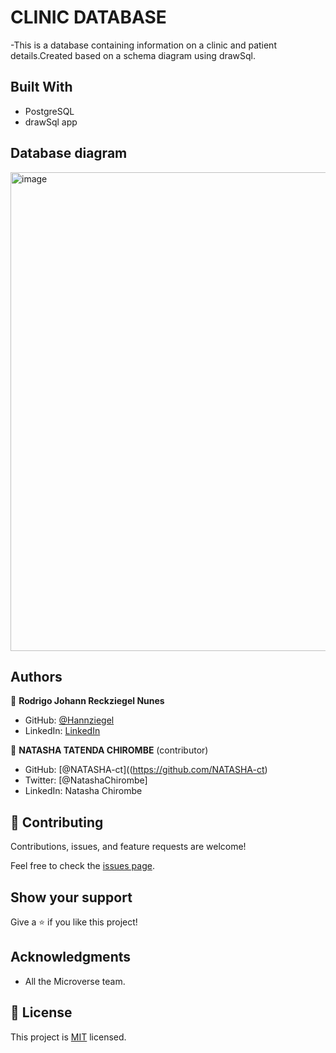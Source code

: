# CLINIC DATABASE
-This is a database containing information on a clinic and patient details.Created based on a schema diagram using drawSql.

## Built With
- PostgreSQL
- drawSql app

## Database diagram
<img width="766" alt="image" src="https://user-images.githubusercontent.com/106079814/192571623-875bbc21-0663-4f56-b8dd-a49bad4c22de.png">


## Authors

👤 **Rodrigo Johann Reckziegel Nunes**

- GitHub: [@Hannziegel](https://github.com/Hannziegel)
- LinkedIn: [LinkedIn](https://www.linkedin.com/in/rodrigojrnunes/)

👤 **NATASHA TATENDA CHIROMBE** (contributor)

- GitHub: [@NATASHA-ct]((https://github.com/NATASHA-ct)
- Twitter: [@NatashaChirombe]
- LinkedIn: Natasha Chirombe

## 🤝 Contributing

Contributions, issues, and feature requests are welcome!

Feel free to check the [issues page](../../issues/).

## Show your support

Give a ⭐️ if you like this project!

## Acknowledgments

- All the Microverse team.

## 📝 License

This project is [MIT](./MIT.md) licensed.
